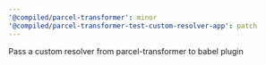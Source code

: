 ```yaml
---
'@compiled/parcel-transformer': minor
'@compiled/parcel-transformer-test-custom-resolver-app': patch
---
```


Pass a custom resolver from parcel-transformer to babel plugin

